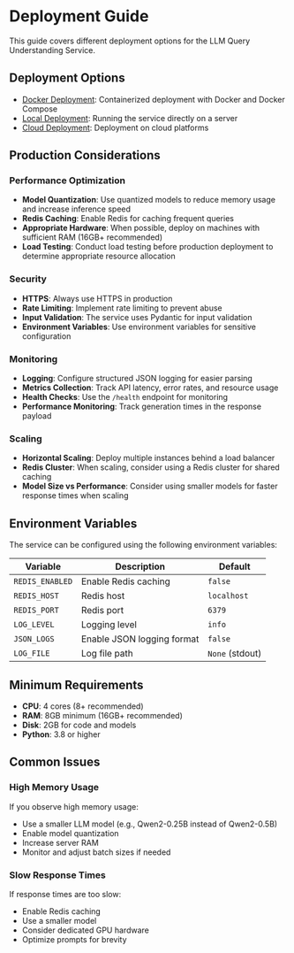 # Deployment Guide

This guide covers different deployment options for the LLM Query Understanding Service.

## Deployment Options

- [Docker Deployment](./docker.md): Containerized deployment with Docker and Docker Compose
- [Local Deployment](./local.md): Running the service directly on a server
- [Cloud Deployment](./cloud.md): Deployment on cloud platforms

## Production Considerations

### Performance Optimization

- **Model Quantization**: Use quantized models to reduce memory usage and increase inference speed
- **Redis Caching**: Enable Redis for caching frequent queries
- **Appropriate Hardware**: When possible, deploy on machines with sufficient RAM (16GB+ recommended)
- **Load Testing**: Conduct load testing before production deployment to determine appropriate resource allocation

### Security

- **HTTPS**: Always use HTTPS in production
- **Rate Limiting**: Implement rate limiting to prevent abuse
- **Input Validation**: The service uses Pydantic for input validation
- **Environment Variables**: Use environment variables for sensitive configuration

### Monitoring

- **Logging**: Configure structured JSON logging for easier parsing
- **Metrics Collection**: Track API latency, error rates, and resource usage
- **Health Checks**: Use the `/health` endpoint for monitoring
- **Performance Monitoring**: Track generation times in the response payload

### Scaling

- **Horizontal Scaling**: Deploy multiple instances behind a load balancer
- **Redis Cluster**: When scaling, consider using a Redis cluster for shared caching
- **Model Size vs Performance**: Consider using smaller models for faster response times when scaling

## Environment Variables

The service can be configured using the following environment variables:

| Variable | Description | Default |
|----------|-------------|---------|
| `REDIS_ENABLED` | Enable Redis caching | `false` |
| `REDIS_HOST` | Redis host | `localhost` |
| `REDIS_PORT` | Redis port | `6379` |
| `LOG_LEVEL` | Logging level | `info` |
| `JSON_LOGS` | Enable JSON logging format | `false` |
| `LOG_FILE` | Log file path | `None` (stdout) |

## Minimum Requirements

- **CPU**: 4 cores (8+ recommended)
- **RAM**: 8GB minimum (16GB+ recommended)
- **Disk**: 2GB for code and models
- **Python**: 3.8 or higher

## Common Issues

### High Memory Usage

If you observe high memory usage:
- Use a smaller LLM model (e.g., Qwen2-0.25B instead of Qwen2-0.5B)
- Enable model quantization
- Increase server RAM
- Monitor and adjust batch sizes if needed

### Slow Response Times

If response times are too slow:
- Enable Redis caching
- Use a smaller model
- Consider dedicated GPU hardware
- Optimize prompts for brevity
